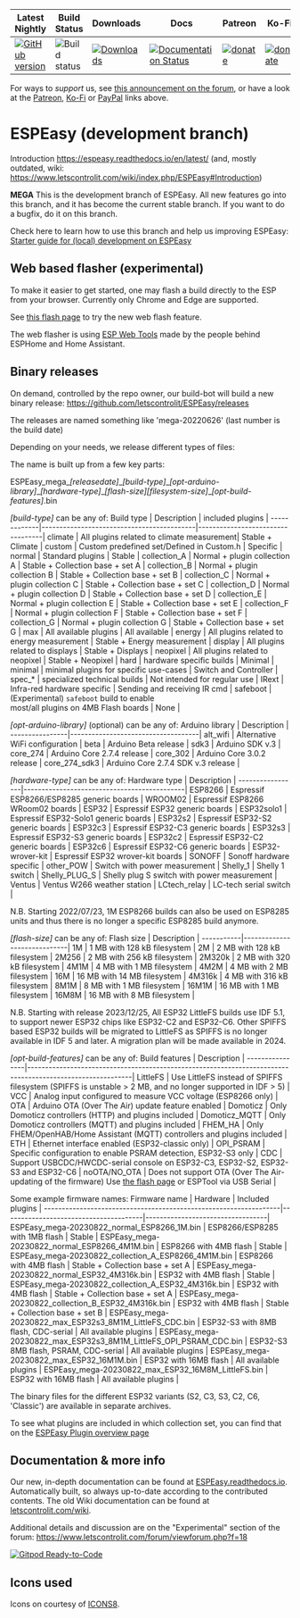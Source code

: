 |Latest Nightly  | Build Status | Downloads | Docs | Patreon | Ko-Fi | PayPal |
|-------|-------|-------|-------|-------|-------|-------|
| [![GitHub version](https://img.shields.io/github/release/letscontrolit/ESPEasy/all.svg)](https://github.com/letscontrolit/ESPEasy/releases/latest) | ![Build status](https://github.com/letscontrolit/ESPEasy/actions/workflows/build.yml/badge.svg) | [![Downloads](https://img.shields.io/github/downloads/letscontrolit/ESPEasy/total.svg)](https://github.com/letscontrolit/ESPEasy/releases) | [![Documentation Status](https://readthedocs.org/projects/espeasy/badge/?version=latest)](https://espeasy.readthedocs.io/en/latest/?badge=latest) | [![donate](https://img.shields.io/badge/donate-Patreon-blue.svg)](https://www.patreon.com/GrovkillenTDer) | [![donate](https://img.shields.io/badge/donate-KoFi-blue.svg)](https://ko-fi.com/grovkillentder) | [![donate](https://img.shields.io/badge/donate-PayPal-blue.svg)](https://www.paypal.me/espeasy) |

For ways to *support* us, see [this announcement on the forum](https://www.letscontrolit.com/forum/viewtopic.php?f=14&t=5787), or have a look at the [Patreon](https://www.patreon.com/GrovkillenTDer), [Ko-Fi](https://ko-fi.com/grovkillentder) or [PayPal](https://www.paypal.me/espeasy) links above.

# ESPEasy (development branch)


Introduction https://espeasy.readthedocs.io/en/latest/ (and, mostly outdated, wiki: https://www.letscontrolit.com/wiki/index.php/ESPEasy#Introduction)

**MEGA**
This is the development branch of ESPEasy. All new features go into this branch, and it has become the current stable branch. If you want to do a bugfix, do it on this branch.


Check here to learn how to use this branch and help us improving ESPEasy: [Starter guide for (local) development on ESPEasy](https://espeasy.readthedocs.io/en/latest/Participate/PlatformIO.html#starter-guide-for-local-development-on-espeasy)

## Web based flasher (experimental)

To make it easier to get started, one may flash a build directly to the ESP from your browser.
Currently only Chrome and Edge are supported.

See [this flash page](https://td-er.nl/ESPEasy/) to try the new web flash feature.

The web flasher is using [ESP Web Tools](https://esphome.github.io/esp-web-tools/) made by the people behind ESPHome and Home Assistant.


## Binary releases

On demand, controlled by the repo owner, our build-bot will build a new binary release: https://github.com/letscontrolit/ESPEasy/releases

The releases are named something like 'mega-20220626' (last number is the build date)

Depending on your needs, we release different types of files:

The name is built up from a few key parts:

ESPEasy_mega\_*[releasedate]*\_*[build-type]*\_*[opt-arduino-library]*\_*[hardware-type]*\_*[flash-size][filesystem-size]*\_*[opt-build-features]*.bin

*[build-type]* can be any of:
Build type   | Description                               | included plugins                 |
-------------|-------------------------------------------|----------------------------------|
climate      | All plugins related to climate measurement| Stable + Climate                 |
custom       | Custom predefined set/Defined in Custom.h | Specific                         |
normal       | Standard plugins                          | Stable                           |
collection_A | Normal + plugin collection A              | Stable + Collection base + set A |
collection_B | Normal + plugin collection B              | Stable + Collection base + set B |
collection_C | Normal + plugin collection C              | Stable + Collection base + set C |
collection_D | Normal + plugin collection D              | Stable + Collection base + set D |
collection_E | Normal + plugin collection E              | Stable + Collection base + set E |
collection_F | Normal + plugin collection F              | Stable + Collection base + set F |
collection_G | Normal + plugin collection G              | Stable + Collection base + set G |
max          | All available plugins                     | All available                    |
energy       | All plugins related to energy measurement | Stable + Energy measurement      |
display      | All plugins related to displays           | Stable + Displays                |
neopixel     | All plugins related to neopixel           | Stable + Neopixel                |
hard         | hardware specific builds                  | Minimal                          |
minimal      | minimal plugins for specific use-cases    | Switch and Controller            |
spec_*       | specialized technical builds              | Not intended for regular use     |
IRext        | Infra-red hardware specific               | Sending and receiving IR cmd     |
safeboot     | (Experimental) `safeboot` build to enable<br>most/all plugins on 4MB Flash boards | None                             |


*[opt-arduino-library]* (optional) can be any of:
Arduino library | Description                        |
----------------|------------------------------------|
alt_wifi        | Alternative WiFi configuration     |
beta            | Arduino Beta release               |
sdk3            | Arduino SDK v.3                    |
core_274        | Arduino Core 2.7.4 release         |
core_302        | Arduino Core 3.0.2 release         |
core_274_sdk3   | Arduino Core 2.7.4 SDK v.3 release |


*[hardware-type]* can be any of:
Hardware type    | Description                                 |
-----------------|---------------------------------------------|
ESP8266          | Espressif ESP8266/ESP8285 generic boards    |
WROOM02          | Espressif ESP8266 WRoom02 boards            |
ESP32            | Espressif ESP32 generic boards              |
ESP32solo1       | Espressif ESP32-Solo1 generic boards        |
ESP32s2          | Espressif ESP32-S2 generic boards           |
ESP32c3          | Espressif ESP32-C3 generic boards           |
ESP32s3          | Espressif ESP32-S3 generic boards           |
ESP32c2          | Espressif ESP32-C2 generic boards           |
ESP32c6          | Espressif ESP32-C6 generic boards           |
ESP32-wrover-kit | Espressif ESP32 wrover-kit boards           |
SONOFF           | Sonoff hardware specific                    |
other_POW        | Switch with power measurement               |
Shelly_1         | Shelly 1 switch                             |
Shelly_PLUG_S    | Shelly plug S switch with power measurement |
Ventus           | Ventus W266 weather station                 |
LCtech_relay     | LC-tech serial switch                       |

N.B. Starting 2022/07/23, 1M ESP8266 builds can also be used on ESP8285 units and thus there is no longer a specific ESP8285 build anymore.


*[flash-size]* can be any of:
Flash size | Description                 |
-----------|-----------------------------|
1M         | 1 MB with 128 kB filesystem |
2M         | 2 MB with 128 kB filesystem |
2M256      | 2 MB with 256 kB filesystem |
2M320k     | 2 MB with 320 kB filesystem |
4M1M       | 4 MB with 1 MB filesystem   |
4M2M       | 4 MB with 2 MB filesystem   |
16M        | 16 MB with 14 MB filesystem |
4M316k     | 4 MB with 316 kB filesystem |
8M1M       | 8 MB with 1 MB filesystem   |
16M1M      | 16 MB with 1 MB filesystem  |
16M8M      | 16 MB with 8 MB filesystem  |

N.B. Starting with release 2023/12/25, All ESP32 LittleFS builds use IDF 5.1, to support newer ESP32 chips like ESP32-C2 and ESP32-C6. Other SPIFFS based ESP32 builds will be migrated to LittleFS as SPIFFS is no longer available in IDF 5 and later. A migration plan will be made available in 2024.

*[opt-build-features]* can be any of:
Build features  | Description                                                                                               |
----------------|-----------------------------------------------------------------------------------------------------------|
LittleFS        | Use LittleFS instead of SPIFFS filesystem (SPIFFS is unstable \> 2 MB, and no longer supported in IDF \> 5) |
VCC             | Analog input configured to measure VCC voltage (ESP8266 only)                                             |
OTA             | Arduino OTA (Over The Air) update feature enabled                                                         |
Domoticz        | Only Domoticz controllers (HTTP) and plugins included                                                     |
Domoticz_MQTT   | Only Domoticz controllers (MQTT) and plugins included                                                     |
FHEM_HA         | Only FHEM/OpenHAB/Home Assistant (MQTT) controllers and plugins included                                  |
ETH             | Ethernet interface enabled (ESP32-classic only)                                                           |
OPI_PSRAM       | Specific configuration to enable PSRAM detection, ESP32-S3 only                                           |
CDC             | Support USBCDC/HWCDC-serial console on ESP32-C3, ESP32-S2, ESP32-S3 and ESP32-C6                          |
noOTA/NO_OTA    | Does not support OTA (Over The Air-updating of the firmware) Use [the flash page](https://td-er.nl/ESPEasy/) or ESPTool via USB Serial |

Some example firmware names:
Firmware name                                                     | Hardware                              | Included plugins                 |
------------------------------------------------------------------|---------------------------------------|----------------------------------|
ESPEasy_mega-20230822_normal_ESP8266_1M.bin                       | ESP8266/ESP8285 with 1MB flash        | Stable                           |
ESPEasy_mega-20230822_normal_ESP8266_4M1M.bin                     | ESP8266 with 4MB flash                | Stable                           |
ESPEasy_mega-20230822_collection_A_ESP8266_4M1M.bin               | ESP8266 with 4MB flash                | Stable + Collection base + set A |
ESPEasy_mega-20230822_normal_ESP32_4M316k.bin                     | ESP32 with 4MB flash                  | Stable                           |
ESPEasy_mega-20230822_collection_A_ESP32_4M316k.bin               | ESP32 with 4MB flash                  | Stable + Collection base + set A |
ESPEasy_mega-20230822_collection_B_ESP32_4M316k.bin               | ESP32 with 4MB flash                  | Stable + Collection base + set B |
ESPEasy_mega-20230822_max_ESP32s3_8M1M_LittleFS_CDC.bin           | ESP32-S3 with 8MB flash, CDC-serial   | All available plugins            |
ESPEasy_mega-20230822_max_ESP32s3_8M1M_LittleFS_OPI_PSRAM_CDC.bin | ESP32-S3 8MB flash, PSRAM, CDC-serial | All available plugins            |
ESPEasy_mega-20230822_max_ESP32_16M1M.bin                         | ESP32 with 16MB flash                 | All available plugins            |
ESPEasy_mega-20230822_max_ESP32_16M8M_LittleFS.bin                | ESP32 with 16MB flash                 | All available plugins            |

The binary files for the different ESP32 variants (S2, C3, S3, C2, C6, 'Classic') are available in separate archives.

To see what plugins are included in which collection set, you can find that on the [ESPEasy Plugin overview page](https://espeasy.readthedocs.io/en/latest/Plugin/_Plugin.html)

## Documentation & more info

Our new, in-depth documentation can be found at [ESPEasy.readthedocs.io](https://espeasy.readthedocs.io/en/latest/). Automatically built, so always up-to-date according to the contributed contents. The old Wiki documentation can be found at [letscontrolit.com/wiki](https://www.letscontrolit.com/wiki/index.php?title=ESPEasy).

Additional details and discussion are on the "Experimental" section of the forum: https://www.letscontrolit.com/forum/viewforum.php?f=18

[![Gitpod Ready-to-Code](https://img.shields.io/badge/Gitpod-Ready--to--Code-blue?logo=gitpod)](https://gitpod.io/#https://github.com/letscontrolit/ESPEasy) 


## Icons used

Icons on courtesy of [ICONS8](https://icons8.com/).
